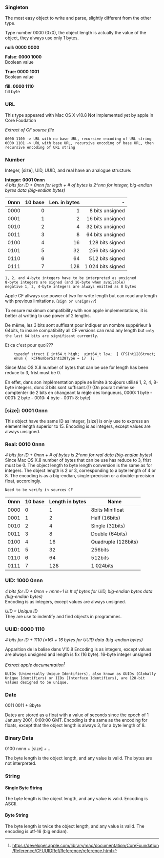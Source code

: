 ### Singleton

The most easy object to write and parse, slightly different from the other type.

Type number 0000 (0x0), the object length is actually the value of the object, they always use only 1 bytes.


  __null: 0000 0000__   
	

  __False: 0000 1000__  
	Boolean value

  __True: 0000 1001__  
	Boolean value

  __fill: 0000 1110__   
	fill byte


### URL

This type appeared with Mac OS X v10.8
Not implemented yet by apple in Core Foudation

_Extract of CF source file_

	0000 1100 -> URL with no base URL, recursive encoding of URL string
	0000 1101 -> URL with base URL, recursive encoding of base URL, then recursive encoding of URL string


 
  
  
### Number

Integer, [size], UID, UUID, and real have an analogue structure:  



__Integer: 0001 0nnn__  
*4 bits for ID + 0nnn for legth + # of bytes is 2^nnn for integer, big-endian bytes data (big-endian bytes)*  



0nnn  | 10 base  |  Len. in bytes  |                      -|
------|---------:|----------------:|----------------------:|
0000  |      0   |     1           |     8 bits unsigned   |
0001  |      1   |     2           |    16 bits unsigned   |
0010  |      2   |     4           |    32 bits unsigned   |
0011  |      3   |     8           |    64 bits unsigned   |
0100  |      4   |    16           |   128 bits signed     |
0101  |      5   |    32           |   256 bits signed     |
0110  |      6   |    64           |   512 bits signed     |
0111  |      7   |   128           | 1 024 bits signed     |


	1, 2, and 4-byte integers have to be interpreted as unsigned
	8-byte integers are signed (and 16-byte when available)
	negative 1, 2, 4-byte integers are always emitted as 8 bytes
	

Apple CF allways use power of two for write length but can read any length with previous limitations. (`sign or unsign???`)

To ensure maximum compatibility with non apple implementations, it is better at writing to use power of 2 lengths.

	

De même, les 3 bits sont suffisant pour indiquer un nombre suppérieur à 64bits, to insure compatibility all CF versions can read any length but `only the last 64 bits are significant currently`.


Et ca c'est pour quoi???  

```
    typedef struct { int64_t high;  uint64_t low;  } CFSInt128Struct;  
    enum {  kCFNumberSInt128Type = 17  };  
```  






Since Mac OS X.8 number of bytes that can be use for length has been reduce to 3, frist must be 0.

En effet, dans son implémentation apple se limite à toujours utilisé 1, 2, 4, 8-byte integers, donc 3 bits sont suffisant.(1)
(On pourait même se comptenter de 2 bits en changeant la règle des longueurs, 0000: 1 byte - 0001: 2 byte - 0010: 4 byte - 0011: 8: byte)



### [size]: 0001 0nnn  
This object have the same ID as integer, [size] is only use to express an element length superior to 15.
Encoding is as integers, except values are always unsigned. 
 
 
  

### Real: 0010 0nnn  
*4 bits for ID + 0nnn + # of bytes is 2^nnn for real data (big-endian bytes)*
Since Mac OS X.8 number of bytes that can be use has reduce to 3, frist must be 0.
	The object length to byte length conversion is the same as for integers. 
	The object length is 2 or 3, corresponding to a byte length of 4 or 8. 
    The encoding is as a big-endian, single-precision or a double-precision float,
    accordingly.

`Need to be verify in sources CF`


0nnn  | 10 base  |  Length in bytes  |   Name
------|----------|-------------------|---------------------|
0000  |      0   |     1             | 8bits Minifloat     |
0001  |      1   |     2             | Half (16bits)       |
0010  |      2   |     4             | Single (32bits)     |
0011  |      3   |     8             | Double (64bits)     |
0100  |      4   |    16             | Quadruple (128bits) |
0101  |      5   |    32             |            256bits  |
0110  |      6   |    64             |            512bits  |
0111  |      7   |   128             |          1 024bits  |
 



### UID: 1000 0nnn  
*4 bits for ID + 0nnn + nnnn+1 is # of bytes for UID, big-endian bytes data (big-endian bytes)*  
Encoding is as integers, except values are always unsigned.  

 *UID = Unique ID*   
They are use to indentify and find objects in programmes. 



### UUID: 0000 1110  

*4 bits for ID + 1110 (=16) + 16 bytes for UUID data (big-endian bytes)*

Apparition de la balise dans V10.8
Encoding is as integers, except values are always unsigned and length is fix (16 byte).
16-byte integer unsigned 


*Extract apple documentation[^1]*  

[^1]: https://developer.apple.com/library/mac/documentation/CoreFoundation/Reference/CFUUIDRef/Reference/reference.html

```
UUIDs (Universally Unique Identifiers), also known as GUIDs (Globally Unique Identifiers) or IIDs (Interface Identifiers), are 128-bit values designed to be unique.

```






### Date

0011 0011 + 8byte

Dates are stored as a float with a value of seconds since the epoch of 1 
January 2001, 0:00:00 GMT. Encoding is the same as the encoding for floats,
except that the object length is always 3, for a byte length of 8.



### Binary Data


0100 nnnn + [size] + ..

The byte length is the object length, and any value is valid.
The bytes are not interpreted.



### String


#### Single Byte String  

The byte length is the object length, and any value is valid.
Encoding is ASCII.


#### Byte String  

The byte length is twice the object length, and any value is valid.
The encoding is utf-16 (big endian).

